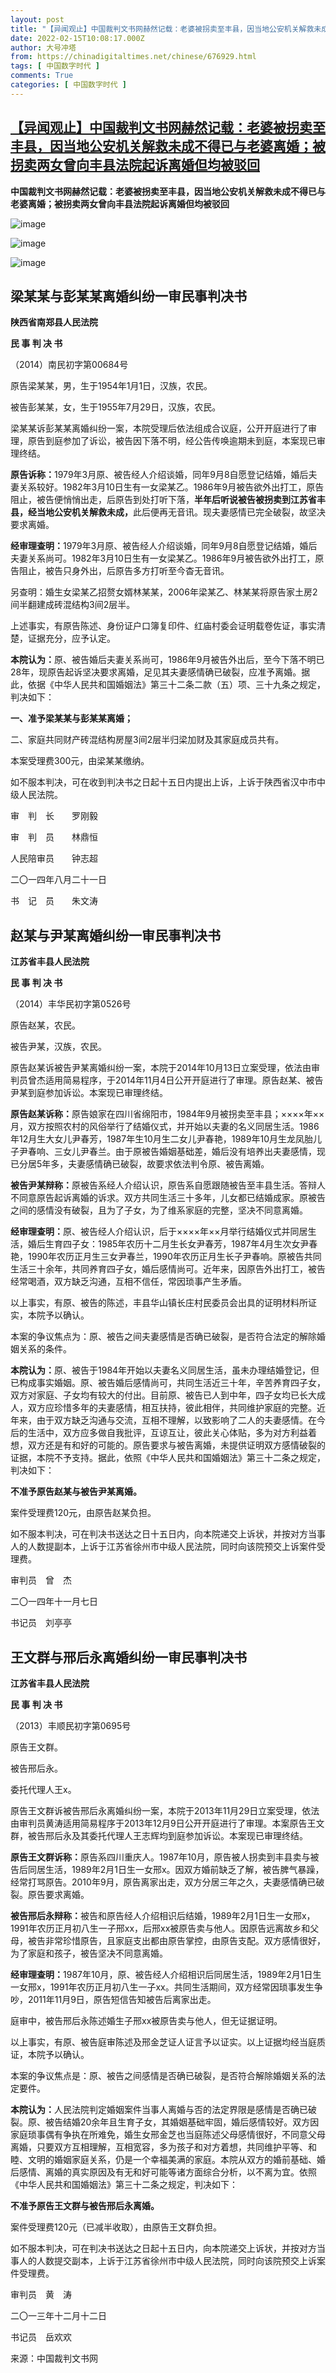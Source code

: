 ```yaml
---
layout: post
title: "【异闻观止】中国裁判文书网赫然记载：老婆被拐卖至丰县，因当地公安机关解救未成不得已与老婆离婚；被拐卖两女曾向丰县法院起诉离婚但均被驳回"
date: 2022-02-15T10:08:17.000Z
author: 大号冲塔
from: https://chinadigitaltimes.net/chinese/676929.html
tags: [ 中国数字时代 ]
comments: True
categories: [ 中国数字时代 ]
---
```

<!--1644919697000-->
[【异闻观止】中国裁判文书网赫然记载：老婆被拐卖至丰县，因当地公安机关解救未成不得已与老婆离婚；被拐卖两女曾向丰县法院起诉离婚但均被驳回](https://chinadigitaltimes.net/chinese/676929.html)
------

<div>
<p><strong>中国裁判文书网赫然记载：老婆被拐卖至丰县，因当地公安机关解救未成不得已与老婆离婚；被拐卖两女曾向丰县法院起诉离婚但均被驳回</strong></p><p><img src="https://chinadigitaltimes.net/chinese/files/2022/02/post-676929-620b7b91e46f0.png" alt="image" /></p><p><img src="https://chinadigitaltimes.net/chinese/files/2022/02/post-676929-620b7b91ed5e2.png" alt="image" /></p><p><img src="https://chinadigitaltimes.net/chinese/files/2022/02/post-676929-620b7b9202c54.png" alt="image" /></p><h2><strong>梁某某与彭某某离婚纠纷一审民事判决书</strong></h2><p><strong>陕西省南郑县人民法院</strong></p><p><strong>民 事 判 决 书</strong></p><p>（2014）南民初字第00684号</p><p>原告梁某某，男，生于1954年1月1日，汉族，农民。</p><p>被告彭某某，女，生于1955年7月29日，汉族，农民。</p><p>梁某某诉彭某某离婚纠纷一案，本院受理后依法组成合议庭，公开开庭进行了审理，原告到庭参加了诉讼，被告因下落不明，经公告传唤逾期未到庭，本案现已审理终结。</p><p><strong>原告诉称：</strong>1979年3月原、被告经人介绍谈婚，同年9月8自愿登记结婚，婚后夫妻关系较好。1982年3月10日生有一女梁某乙。1986年9月被告欲外出打工，原告阻止，被告便悄悄出走，后原告到处打听下落，<strong>半年后听说被告被拐卖到江苏省丰县，经当地公安机关解救未成，</strong>此后便再无音讯。现夫妻感情已完全破裂，故坚决要求离婚。</p><p><strong>经审理查明：</strong>1979年3月原、被告经人介绍谈婚，同年9月8自愿登记结婚，婚后夫妻关系尚可。1982年3月10日生有一女梁某乙。1986年9月被告欲外出打工，原告阻止，被告只身外出，后原告多方打听至今杳无音讯。</p><p>另查明：婚生女梁某乙招赘女婿林某某，2006年梁某乙、林某某将原告家土房2间半翻建成砖混结构3间2层半。</p><p>上述事实，有原告陈述、身份证户口簿复印件、红庙村委会证明载卷佐证，事实清楚，证据充分，应予认定。</p><p><strong>本院认为：</strong>原、被告婚后夫妻关系尚可，1986年9月被告外出后，至今下落不明已28年，现原告起诉坚决要求离婚，足见其夫妻感情确已破裂，应准予离婚。据此，依据《中华人民共和国婚姻法》第三十二条二款（五）项、三十九条之规定，判决如下：</p><p><strong>一、准予梁某某与彭某某离婚；</strong></p><p>二、家庭共同财产砖混结构房屋3间2层半归梁加财及其家庭成员共有。</p><p>本案受理费300元，由梁某某缴纳。</p><p>如不服本判决，可在收到判决书之日起十五日内提出上诉，上诉于陕西省汉中市中级人民法院。</p><p>审　判　长　　罗刚毅</p><p>审　判　员　　林鼎恒</p><p>人民陪审员　　钟志超</p><p>二〇一四年八月二十一日</p><p>书　记　员　　朱文涛</p><h2><strong>赵某与尹某离婚纠纷一审民事判决书</strong></h2><p><strong>江苏省丰县人民法院</strong></p><p><strong>民 事 判 决 书</strong></p><p>（2014）丰华民初字第0526号</p><p>原告赵某，农民。</p><p>被告尹某，汉族，农民。</p><p>原告赵某诉被告尹某离婚纠纷一案，本院于2014年10月13日立案受理，依法由审判员曾杰适用简易程序，于2014年11月4日公开开庭进行了审理。原告赵某、被告尹某到庭参加诉讼。本案现已审理终结。</p><p><strong>原告赵某诉称：</strong>原告娘家在四川省绵阳市，1984年9月被拐卖至丰县；××××年××月，双方按照农村的风俗举行了结婚仪式，并开始以夫妻的名义同居生活。1986年12月生大女儿尹春芳，1987年生10月生二女儿尹春艳，1989年10月生龙凤胎儿子尹春响、三女儿尹春兰。由于原被告婚姻基础差，婚后没有培养出夫妻感情，现已分居5年多，夫妻感情确已破裂，故要求依法判令原、被告离婚。</p><p><strong>被告尹某辩称：</strong>原被告系经人介绍认识，原告系自愿跟随被告至丰县生活。答辩人不同意原告起诉离婚的诉求。双方共同生活三十多年，儿女都已结婚成家。原被告之间的感情没有破裂，且为了子女，为了维系家庭的完整，坚决不同意离婚。</p><p><strong>经审理查明：</strong>原、被告经人介绍认识，后于××××年××月举行结婚仪式并同居生活，婚后生育四子女：1985年农历十二月生长女尹春芳，1987年4月生次女尹春艳，1990年农历正月生三女尹春兰，1990年农历正月生长子尹春响。原被告共同生活三十余年，共同养育四子女，婚后感情尚可。近年来，因原告外出打工，被告经常喝酒，双方缺乏沟通，互相不信任，常因琐事产生矛盾。</p><p>以上事实，有原、被告的陈述，丰县华山镇长庄村民委员会出具的证明材料所证实，本院予以确认。</p><p>本案的争议焦点为：原、被告之间夫妻感情是否确已破裂，是否符合法定的解除婚姻关系的条件。</p><p><strong>本院认为：</strong>原、被告于1984年开始以夫妻名义同居生活，虽未办理结婚登记，但已构成事实婚姻。原、被告婚后感情尚可，共同生活近三十年，辛苦养育四子女，双方对家庭、子女均有较大的付出。目前原、被告已人到中年，四子女均已长大成人，双方应珍惜多年的夫妻感情，相互扶持，彼此相伴，共同维护家庭的完整。近年来，由于双方缺乏沟通与交流，互相不理解，以致影响了二人的夫妻感情。在今后的生活中，双方应多做自我批评，互谅互让，彼此关心体贴，多为对方利益着想，双方还是有和好的可能的。原告要求与被告离婚，未提供证明双方感情破裂的证据，本院不予支持。据此，依照《中华人民共和国婚姻法》第三十二条之规定，判决如下：</p><p><strong>不准予原告赵某与被告尹某离婚。</strong></p><p>案件受理费120元，由原告赵某负担。</p><p>如不服本判决，可在判决书送达之日十五日内，向本院递交上诉状，并按对方当事人的人数提副本，上诉于江苏省徐州市中级人民法院，同时向该院预交上诉案件受理费。</p><p>审判员　曾　杰</p><p>二〇一四年十一月七日</p><p>书记员　刘亭亭</p><h2><strong>王文群与邢后永离婚纠纷一审民事判决书</strong></h2><p><strong>江苏省丰县人民法院</strong></p><p><strong>民 事 判 决 书</strong></p><p>（2013）丰顺民初字第0695号</p><p>原告王文群。</p><p>被告邢后永。</p><p>委托代理人王x。</p><p>原告王文群诉被告邢后永离婚纠纷一案，本院于2013年11月29日立案受理，依法由审判员黄涛适用简易程序于2013年12月9日公开开庭进行了审理。本案原告王文群，被告邢后永及其委托代理人王志辉均到庭参加诉讼。本案现已审理终结。</p><p><strong>原告王文群诉称：</strong>原告系四川重庆人。1987年10月，原告被人拐卖到丰县卖与被告后同居生活，1989年2月1日生一女邢x。因双方婚前缺乏了解，被告脾气暴躁，经常打骂原告。2010年9月，原告离家出走，双方分居三年之久，夫妻感情确已破裂。原告要求离婚。</p><p><strong>被告邢后永辩称：</strong>被告和原告经人介绍相识后结婚，1989年2月1日生一女邢x，1991年农历正月初八生一子邢xx，后邢xx被原告卖与他人。因原告远离故乡和父母，被告非常珍惜原告，且家庭支出都由原告掌控，由原告支配。双方感情很好，为了家庭和孩子，被告坚决不同意离婚。</p><p><strong>经审理查明：</strong>1987年10月，原、被告经人介绍相识后同居生活，1989年2月1日生一女邢x，1991年农历正月初八生一子xx。共同生活期间，双方经常因琐事发生争吵，2011年11月9日，原告短信告知被告后离家出走。</p><p>庭审中，被告邢后永陈述婚生子邢xx被原告卖与他人，但无证据证明。</p><p>以上事实，有原、被告庭审陈述及邢金芝证人证言予以证实。以上证据均经当庭质证，本院予以确认。</p><p>本案的争议焦点是：原、被告之间感情是否确已破裂，是否符合解除婚姻关系的法定要件。</p><p><strong>本院认为：</strong>人民法院判定婚姻案件当事人离婚与否的法定界限是感情是否确已破裂。原、被告结婚20余年且生育子女，其婚姻基础牢固，婚后感情较好。双方因家庭琐事偶有争执在所难免，婚生女邢金芝也当庭陈述父母感情很好，不同意父母离婚，只要双方互相理解，互相宽容，多为孩子和对方着想，共同维护平等、和睦、文明的婚姻家庭关系，仍是一个幸福美满的家庭。本院从双方的婚前基础、婚后感情、离婚的真实原因及有无和好可能等诸方面综合分析，以不离为宜。依照《中华人民共和国婚姻法》第三十二条之规定，判决如下：</p><p><strong>不准予原告王文群与被告邢后永离婚。</strong></p><p>案件受理费120元（已减半收取），由原告王文群负担。</p><p>如不服本判决，可在判决书送达之日起十五日内，向本院递交上诉状，并按对方当事人的人数提交副本，上诉于江苏省徐州市中级人民法院，同时向该院预交上诉案件受理费。</p><p>审判员　黄　涛</p><p>二〇一三年十二月十二日</p><p>书记员　岳欢欢</p><p>来源：中国裁判文书网</p>
</div>
